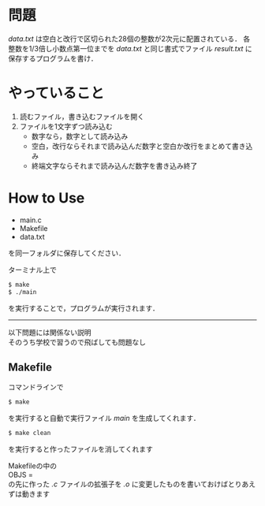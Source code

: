 # 問題
*data.txt* は空白と改行で区切られた28個の整数が2次元に配置されている．
各整数を1/3倍し小数点第一位までを *data.txt* と同じ書式でファイル *result.txt* に保存するプログラムを書け．


# やっていること
1. 読むファイル，書き込むファイルを開く
2. ファイルを1文字ずつ読み込む
    - 数字なら，数字として読み込み
    - 空白，改行ならそれまで読み込んだ数字と空白か改行をまとめて書き込み
    - 終端文字ならそれまで読み込んだ数字を書き込み終了


# How to Use
- main.c
- Makefile
- data.txt

を同一フォルダに保存してください．

ターミナル上で
```Bash
$ make
$ ./main
```
を実行することで，プログラムが実行されます．

***
以下問題には関係ない説明  
そのうち学校で習うので飛ばしても問題なし
## Makefile
コマンドラインで  

```Bash
$ make
```
を実行すると自動で実行ファイル *main* を生成してくれます．
```Bash
$ make clean
```
を実行すると作ったファイルを消してくれます

Makefileの中の  
OBJS =  
の先に作った *.c* ファイルの拡張子を *.o* に変更したものを書いておけばとりあえずは動きます
